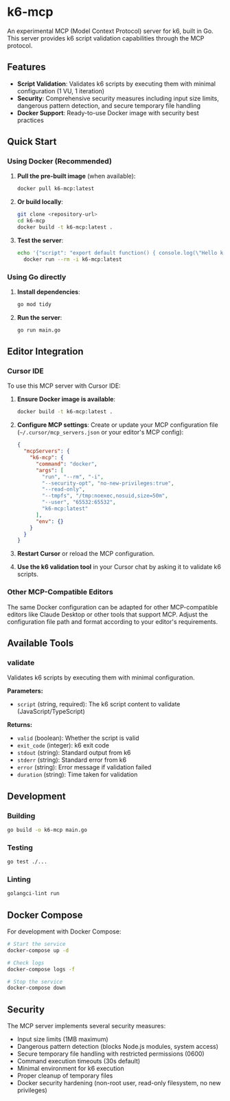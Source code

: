 # k6-mcp

An experimental MCP (Model Context Protocol) server for k6, built in Go. This server provides k6 script validation capabilities through the MCP protocol.

## Features

- **Script Validation**: Validates k6 scripts by executing them with minimal configuration (1 VU, 1 iteration)
- **Security**: Comprehensive security measures including input size limits, dangerous pattern detection, and secure temporary file handling
- **Docker Support**: Ready-to-use Docker image with security best practices

## Quick Start

### Using Docker (Recommended)

1. **Pull the pre-built image** (when available):
   ```bash
   docker pull k6-mcp:latest
   ```

2. **Or build locally**:
   ```bash
   git clone <repository-url>
   cd k6-mcp
   docker build -t k6-mcp:latest .
   ```

3. **Test the server**:
   ```bash
   echo '{"script": "export default function() { console.log(\"Hello k6!\"); }"}' | \
     docker run --rm -i k6-mcp:latest
   ```

### Using Go directly

1. **Install dependencies**:
   ```bash
   go mod tidy
   ```

2. **Run the server**:
   ```bash
   go run main.go
   ```

## Editor Integration

### Cursor IDE

To use this MCP server with Cursor IDE:

1. **Ensure Docker image is available**:
   ```bash
   docker build -t k6-mcp:latest .
   ```

2. **Configure MCP settings**:
   Create or update your MCP configuration file (`~/.cursor/mcp_servers.json` or your editor's MCP config):

   ```json
   {
     "mcpServers": {
       "k6-mcp": {
         "command": "docker",
         "args": [
           "run", "--rm", "-i",
           "--security-opt", "no-new-privileges:true",
           "--read-only",
           "--tmpfs", "/tmp:noexec,nosuid,size=50m",
           "--user", "65532:65532",
           "k6-mcp:latest"
         ],
         "env": {}
       }
     }
   }
   ```

3. **Restart Cursor** or reload the MCP configuration.

4. **Use the k6 validation tool** in your Cursor chat by asking it to validate k6 scripts.

### Other MCP-Compatible Editors

The same Docker configuration can be adapted for other MCP-compatible editors like Claude Desktop or other tools that support MCP. Adjust the configuration file path and format according to your editor's requirements.

## Available Tools

### validate

Validates k6 scripts by executing them with minimal configuration.

**Parameters:**
- `script` (string, required): The k6 script content to validate (JavaScript/TypeScript)

**Returns:**
- `valid` (boolean): Whether the script is valid
- `exit_code` (integer): k6 exit code
- `stdout` (string): Standard output from k6
- `stderr` (string): Standard error from k6  
- `error` (string): Error message if validation failed
- `duration` (string): Time taken for validation

## Development

### Building

```bash
go build -o k6-mcp main.go
```

### Testing

```bash
go test ./...
```

### Linting

```bash
golangci-lint run
```

## Docker Compose

For development with Docker Compose:

```bash
# Start the service
docker-compose up -d

# Check logs
docker-compose logs -f

# Stop the service
docker-compose down
```

## Security

The MCP server implements several security measures:

- Input size limits (1MB maximum)
- Dangerous pattern detection (blocks Node.js modules, system access)
- Secure temporary file handling with restricted permissions (0600)
- Command execution timeouts (30s default)
- Minimal environment for k6 execution
- Proper cleanup of temporary files
- Docker security hardening (non-root user, read-only filesystem, no new privileges)
